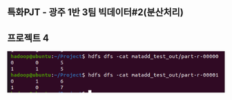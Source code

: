 ## 특화PJT - 광주 1반 3팀 빅데이터#2(분산처리)

## 프로젝트 4

![image-20210902131831932](TIL.assets/image-20210902131831932.png)

